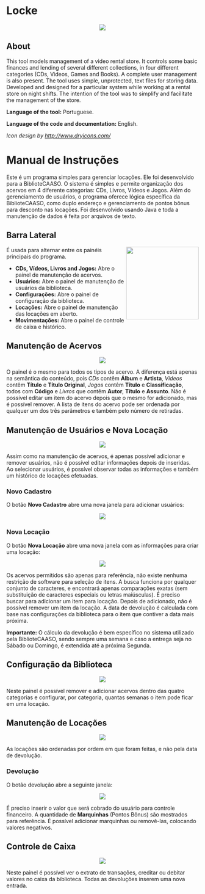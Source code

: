 # Locke

<center>
<img src="https://raw.githubusercontent.com/matheuscodes/locke/master/resources/logo-carregando.png" align="middle"/>
</center>

## About

This tool models management of a video rental store. It controls some basic finances and lending of several different collections, in four different categories (CDs, Videos, Games and Books). A complete user management is also present. The tool uses simple, unprotected, text files for storing data. Developed and designed for a particular system while working at a rental store on night shifts. The intention of the tool was to simplify and facilitate the management of the store.

**Language of the tool:** Portuguese.

**Language of the code and documentation:** English.

_Icon design by http://www.dryicons.com/_

# Manual de Instruções
Este é um programa simples para gerenciar locações.
Ele foi desenvolvido para a BiblioteCAASO.
O sistema é simples e permite organização dos acervos em 4 diferente categorias: CDs, Livros, Vídeos e Jogos.
Além do gerenciamento de usuários, o programa oferece lógica específica da BiblioteCAASO, como duplo endereço e gerenciamento de pontos bônus para desconto nas locações. Foi desenvolvido usando Java e toda a manutenção de dados é feita por arquivos de texto.

## Barra Lateral
<img src="https://raw.githubusercontent.com/matheuscodes/locke/master/resources/manual/1.png" width="190px" align="right" />

É usada para alternar entre os painéis principais do programa.

- **CDs, Vídeos, Livros and Jogos:** Abre o painel de manutenção de acervos.
- **Usuários:** Abre o painel de manutenção de usuários da biblioteca.
- **Configurações:** Abre o painel de configuração da biblioteca.
- **Locações:** Abre o painel de manutenção das locações em aberto.
- **Movimentações:** Abre o painel de controle de caixa e histórico.

## Manutenção de Acervos

<center>
<img src="https://raw.githubusercontent.com/matheuscodes/locke/master/resources/manual/2.png" />
</center>

O painel é o mesmo para todos os tipos de acervo. A diferença está apenas na semântica do conteúdo, pois _CDs_ contêm **Álbum** e **Artista**, _Videos_ contêm **Título** e **Título Original**, _Jogos_ contêm **Título** e **Classificação**, todos com **Código** e _Livros_ que contêm **Autor**, **Título** e **Assunto**. Não é possível editar um item do acervo depois que o mesmo for adicionado, mas é possível remover. A lista de itens do acervo pode ser ordenada por qualquer um dos três parâmetros e também pelo número de retiradas.

## Manutenção de Usuários e Nova Locação

<center>
<img src="https://raw.githubusercontent.com/matheuscodes/locke/master/resources/manual/3.png" />
</center>

Assim como na manutenção de acervos, é apenas possível adicionar e remover usuários, não é possível editar informações depois de inseridas. Ao selecionar usuários, é possível observar todas as informações e também um histórico de locações efetuadas.

### Novo Cadastro

O botão **Novo Cadastro** abre uma nova janela para adicionar usuários:

<center>
<img src="https://raw.githubusercontent.com/matheuscodes/locke/master/resources/manual/4.png" />
</center>

### Nova Locação

O botão **Nova Locação** abre uma nova janela com as informações para criar uma locação:<br/>

<center>
<img src="https://raw.githubusercontent.com/matheuscodes/locke/master/resources/manual/5.png" />
</center>

Os acervos permitidos são apenas para referência, não existe nenhuma restrição de software para seleção de itens. A busca funciona por qualquer conjunto de caracteres, e encontrará apenas comparações exatas (sem substituição de caracteres especiais ou letras maiúsculas). É preciso buscar para adicionar um item para locação. Depois de adicionado, não é possível remover um item da locação. A data de devolução é calculada com base nas configurações da biblioteca para o item que contiver a data mais próxima. 

**Importante:** O cálculo da devolução é bem específico no sistema utilizado pela BiblioteCAASO, sendo sempre uma semana e caso a entrega seja no Sábado ou Domingo, é extendida até a próxima Segunda.

## Configuração da Biblioteca

<center>
<img src="https://raw.githubusercontent.com/matheuscodes/locke/master/resources/manual/6.png" />
</center>

Neste painel é possível remover e adicionar acervos dentro das quatro categorias e configurar, por categoria, quantas semanas o item pode ficar em uma locação.

## Manutenção de Locações

<center>
<img src="https://raw.githubusercontent.com/matheuscodes/locke/master/resources/manual/7.png" />
</center>

As locações são ordenadas por ordem em que foram feitas, e não pela data de devolução.

### Devolução

O botão devolução abre a seguinte janela:<br/>

<center>
<img src="https://raw.githubusercontent.com/matheuscodes/locke/master/resources/manual/8.png" />
</center>

É preciso inserir o valor que será cobrado do usuário para controle financeiro. A quantidade de **Marquinhas** (Pontos Bônus) são mostrados para referência. É possível adicionar marquinhas ou removê-las, colocando valores negativos.

## Controle de Caixa

<center>
<img src="https://raw.githubusercontent.com/matheuscodes/locke/master/resources/manual/9.png" />
</center>

Neste painel é possível ver o extrato de transações, creditar ou debitar valores no caixa da biblioteca. Todas as devoluções inserem uma nova entrada.
